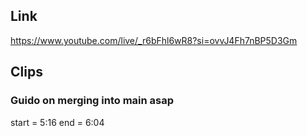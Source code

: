 ## Link
https://www.youtube.com/live/_r6bFhl6wR8?si=ovvJ4Fh7nBP5D3Gm

## Clips

### Guido on merging into main asap
start = 5:16
end = 6:04

